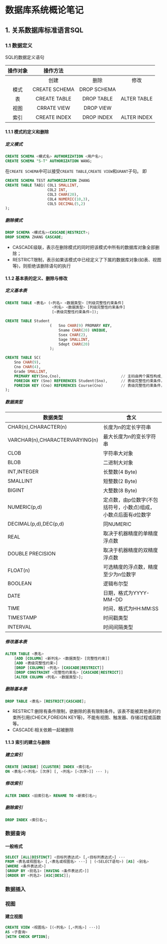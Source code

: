 # 数据库系统概论笔记

## 1. 关系数据库标准语言SQL

### 1.1 数据定义

SQL的数据定义语句

|操作对象|操作方法|||
|:---:|:---:|:---:|:---:|
||创建|删除|修改|
|模式|CREATE SCHEMA|DROP SCHEMA||
|表|CREATE TABLE|DROP TABLE|ALTER TABLE|
|视图|CRRATE VIEW|DROP VIEW||
|索引|CREATE INDEX|DROP INDEX|ALTER INDEX|

#### 1.1.1 模式的定义和删除

##### 定义模式

```sql
CREATE SCHEMA <模式名> AUTHORIZATION <用户名>;
CREATE SCHEMA "S-T" AUTHORIZATION WANG;
```

 在`CREATE SCHEMA`中可以接受`CREATE TABLE`,`CREATE VIEW`和`GRANT`子句。
 即

 ```sql
 CREATE SCHEMA TEST AUTHORIZATION ZHANG
 CREATE TABLE TAB1( COL1 SMALLINT,
                    COL2 INT,
                    COL3 CHAR(20),
                    COL4 NUMERIC(10,3),
                    COL5 DECIMAL(5,2)
 );
 ```

##### 删除模式

```sql
DROP SCHEMA <模式名><CASCADE|RESTRICT>;
DROP SCHEMA ZHANG CASCADE;
```

- CASCADE级联，表示在删除模式的同时把该模式中所有的数据库对象全部删除；
- RESTRICT限制，表示如果该模式中已经定义了下属的数据库对象(如表、视图等)，则拒绝该删除语句的执行

#### 1.1.2 基本表的定义、删除与修改

##### 定义基本表

```sql
CREATE TABLE <表名> (<列名> <数据类型> [列级完整性约束条件]
                     <列名> <数据类型> [列级完整性约束条件]
                     [<表级完整性约束条件>]);

CREATE TABLE Student
                    (   Sno CHAR(9) PROMARY KEY,
                        Sname CHAR(20) UNIQUE,
                        Ssex CHAR(2),
                        Sage SMALLINT,
                        Sdept CHAR(20)
                    );

CREATE TABLE SC(
    Sno CHAR(9),
    Cno CHAR(4),
    Grade SMALLINT,
    PRIMARY KEY(Sno,Cno),                           // 主码由两个属性构成,必须作为表级完整性进行定义
    FOREIGN KEY (Sno) REFERENCES Student(Sno),      // 表级完整性约束条件，Sno是外码，被参照表是Student
    FOREIGN KEY (Cno) REFERENCES Course(Cno)        // 表级完整性约束条件，Cno是外码，被参照表是Course
);
```

##### 数据类型

|数据类型|含义|
|---|---|
|CHAR(n),CHARACTER(n)|长度为n的定长字符串|
|VARCHAR(n),CHARACTERVARYING(n)|最大长度为n的变长字符串|
|CLOB|字符串大对象|
|BLOB|二进制大对象|
|INT,INTEGER|长整数(4 Byte)|
|SMALLINT|短整数(2 Byte)|
|BIGINT|大整数(8 Byte)
|NUMERIC(p,d)|定点数，由p位数字(不包括符号，小数点)组成，小数点后面有d位数字|
|DECIMAL(p,d),DEC(p,d)|同NUMERIC|
|REAL|取决于机器精度的单精度浮点数|
|DOUBLE PRECISION|取决于机器精度的双精度浮点数|
|FLOAT(n)|可选精度的浮点数，精度至少为n位数字|
|BOOLEAN|逻辑布尔型|
|DATE|日期，格式为YYYY-MM-DD|
|TIME|时间，格式为HH:MM:SS|
|TIMESTAMP|时间戳类型|
|INTERVAL|时间间隔类型|

##### 修改基本表

```sql
ALTER TABLE <表名>
    [ADD [COLUMN] <新列名> <数据类型> [完整性约束]]
    [ADD <表级完整性约束>]
    [DROP [COLUMN] <列名> [CASCADE|RESTRICT]]
    [DROP CONSTRAINT <完整性约束名> [CASCADE|RESTRICT]]
    [ALTER COLUMN <列名> <数据类型>];
```

##### 删除基本表

```sql
DROP TABLE <表名> [RESTRICT|CASCADE];
```

- RESTRICT:删除有条件限制，欲删除的表有限制条件。该表不能被其他表的约束所引用(CHECK,FOREIGN KEY等)，不能有视图、触发器、存储过程或函数等。
- CASCADE:相关依赖一起被删除

#### 1.1.3 索引的建立与删除

##### 建立索引

```sql
CREATE [UNIQUE] [CLUSTER] INDEX <索引名>
ON <表名>(<列名> [次序] [, <列名> [<次序>]] ··· );
```

##### 修改索引

```sql
ALTER INDEX <旧索引名> RENAME TO <新索引名>;
```

##### 删除索引

```sql
DROP INDEX <索引名>;
```

### 数据查询

#### 一般格式

```sql
SELECT [ALL|DISTINCT] <目标列表达式> [,<目标列表达式>] ···
FROM <表名或视图名> [,<表名或视图名> ···] | (<SELECT语句>) [AS] <别名>
[WHERE <条件表达式>]
[GROUP BY <别名1> [HAVING <条件表达式>]]
[ORDER BY <列名2> [ASC|DESC]];
```

### 数据插入

### 视图

#### 建立视图

```sql
CREATE VIEW <视图名> [(<列名> [,<列名>] ···)]
AS <子查询>
[WITH CHECK OPTION];
```
